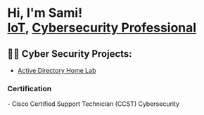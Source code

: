 <h1>Hi, I'm Sami! <br/><a href="https://github.com/joshmadakor1"> IoT</a>, <a href="https://www.linkedin.com/in/joshmadakor/">Cybersecurity Professional</a> <a href="https://www.youtube.com/c/joshmadakor"></a></h1>

<h2>👨‍💻 Cyber Security Projects:</h2>


  - [Active Directory Home Lab](https://github.com/joshmadakor1/Algorithms-Practice)

<h3> Certification</h3>
- Cisco Certified Support Technician (CCST) Cybersecurity



